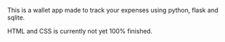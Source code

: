This is a wallet app made to track your expenses using python, flask and sqlite. 

HTML and CSS is currently not yet 100% finished.
